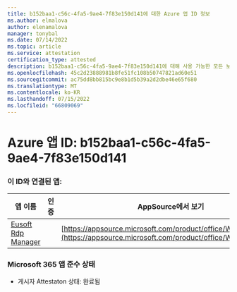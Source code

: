 ```yaml
---
title: b152baa1-c56c-4fa5-9ae4-7f83e150d141에 대한 Azure 앱 ID 정보
ms.author: elmalova
author: elenamalova
manager: tonybal
ms.date: 07/14/2022
ms.topic: article
ms.service: attestation
certification_type: attested
description: b152baa1-c56c-4fa5-9ae4-7f83e150d141에 대해 사용 가능한 모든 보안 및 규정 준수 정보입니다.
ms.openlocfilehash: 45c2d23888981b8fe51fc108b50747821ad60e51
ms.sourcegitcommit: ac75dd8bb815bc9e8b1d5b39a2d2dbe46e65f680
ms.translationtype: MT
ms.contentlocale: ko-KR
ms.lasthandoff: 07/15/2022
ms.locfileid: "66809069"
---
```

# <a name="azure-app-id-b152baa1-c56c-4fa5-9ae4-7f83e150d141"></a>Azure 앱 ID: b152baa1-c56c-4fa5-9ae4-7f83e150d141


### <a name="apps-associated-with-this-id"></a>이 ID와 연결된 앱:
| **앱 이름** | **인증** | **AppSource에서 보기** |
|--------------|---------------|-----------------------|
| [Eusoft Rdp Manager](../forward/WA200004321.md) |  | [https://appsource.microsoft.com/product/office/WA200004321](https://appsource.microsoft.com/product/office/WA200004321) |

### <a name="microsoft-365-app-compliance-status"></a>Microsoft 365 앱 준수 상태
- 게시자 Attestaton 상태: 완료됨

